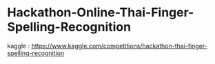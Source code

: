 # Hackathon-Online-Thai-Finger-Spelling-Recognition

kaggle : https://www.kaggle.com/competitions/hackathon-thai-finger-spelling-recognition
